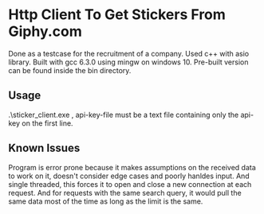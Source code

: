 # Http Client To Get Stickers From Giphy.com
Done as a testcase for the recruitment of a company. Used c++ with asio library. Built with gcc 6.3.0 using mingw on windows 10. Pre-built version can be found inside the bin directory.

## Usage
.\sticker_client.exe <path-to-api-key-file>, api-key-file must be a text file containing only the api-key on the first line.

## Known Issues
Program is error prone because it makes assumptions on the received data to work on it, doesn't consider edge cases and poorly hanldes input. And single threaded, this forces it to open and close a new connection at each request. And for requests with the same search query, it would pull the same data most of the time as long as the limit is the same.